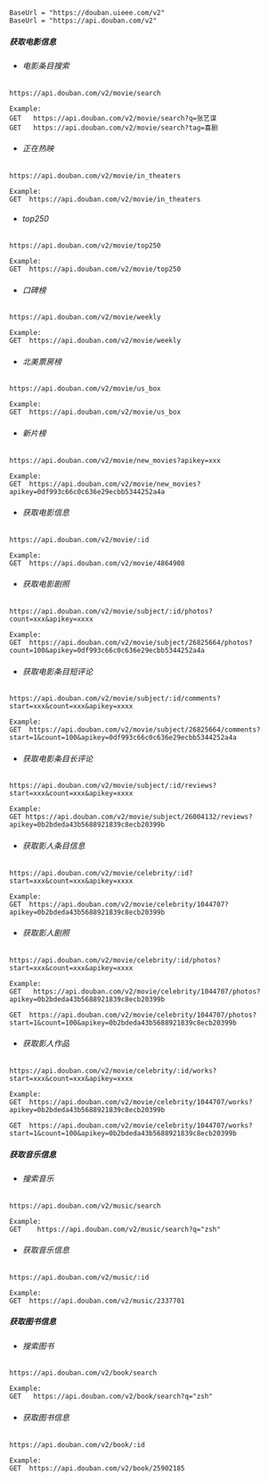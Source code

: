 ```
BaseUrl = "https://douban.uieee.com/v2"
BaseUrl = "https://api.douban.com/v2"
```

##### 获取电影信息

- ###### 电影条目搜索

```
https://api.douban.com/v2/movie/search

Example:
GET   https://api.douban.com/v2/movie/search?q=张艺谋 
GET   https://api.douban.com/v2/movie/search?tag=喜剧
```

- ###### 正在热映

```
https://api.douban.com/v2/movie/in_theaters

Example:
GET  https://api.douban.com/v2/movie/in_theaters
```

- ###### top250

```
https://api.douban.com/v2/movie/top250

Example:
GET  https://api.douban.com/v2/movie/top250
```

- ###### 口碑榜

```
https://api.douban.com/v2/movie/weekly

Example:
GET  https://api.douban.com/v2/movie/weekly
```

- ###### 北美票房榜

```
https://api.douban.com/v2/movie/us_box

Example:
GET  https://api.douban.com/v2/movie/us_box
```

- ###### 新片榜

```
https://api.douban.com/v2/movie/new_movies?apikey=xxx

Example:
GET  https://api.douban.com/v2/movie/new_movies?apikey=0df993c66c0c636e29ecbb5344252a4a
```

- ###### 获取电影信息

```
https://api.douban.com/v2/movie/:id

Example:
GET  https://api.douban.com/v2/movie/4864908
```

- ###### 获取电影剧照

```
https://api.douban.com/v2/movie/subject/:id/photos?count=xxx&apikey=xxxx

Example:
GET  https://api.douban.com/v2/movie/subject/26825664/photos?count=100&apikey=0df993c66c0c636e29ecbb5344252a4a
```

- ###### 获取电影条目短评论

```
https://api.douban.com/v2/movie/subject/:id/comments?start=xxx&count=xxx&apikey=xxxx

Example:
GET  https://api.douban.com/v2/movie/subject/26825664/comments?start=1&count=100&apikey=0df993c66c0c636e29ecbb5344252a4a
```

- ###### 获取电影条目长评论

```
https://api.douban.com/v2/movie/subject/:id/reviews?start=xxx&count=xxx&apikey=xxxx

Example:
GET https://api.douban.com/v2/movie/subject/26004132/reviews?apikey=0b2bdeda43b5688921839c8ecb20399b
```

- ###### 获取影人条目信息

```
https://api.douban.com/v2/movie/celebrity/:id?start=xxx&count=xxx&apikey=xxxx

Example:
GET  https://api.douban.com/v2/movie/celebrity/1044707?apikey=0b2bdeda43b5688921839c8ecb20399b
```

- ###### 获取影人剧照

```
https://api.douban.com/v2/movie/celebrity/:id/photos?start=xxx&count=xxx&apikey=xxxx

Example:
GET   https://api.douban.com/v2/movie/celebrity/1044707/photos?apikey=0b2bdeda43b5688921839c8ecb20399b

GET  https://api.douban.com/v2/movie/celebrity/1044707/photos?start=1&count=100&apikey=0b2bdeda43b5688921839c8ecb20399b
```

- ###### 获取影人作品

```
https://api.douban.com/v2/movie/celebrity/:id/works?start=xxx&count=xxx&apikey=xxxx

Example:
GET  https://api.douban.com/v2/movie/celebrity/1044707/works?apikey=0b2bdeda43b5688921839c8ecb20399b

GET  https://api.douban.com/v2/movie/celebrity/1044707/works?start=1&count=100&apikey=0b2bdeda43b5688921839c8ecb20399b
```

##### 获取音乐信息

- ###### 搜索音乐

```
https://api.douban.com/v2/music/search

Example:
GET    https://api.douban.com/v2/music/search?q="zsh"
```

- ###### 获取音乐信息

```
https://api.douban.com/v2/music/:id

Example:
GET  https://api.douban.com/v2/music/2337701
```

##### 获取图书信息

- ###### 搜索图书

```
https://api.douban.com/v2/book/search

Example:
GET   https://api.douban.com/v2/book/search?q="zsh"
```

- ###### 获取图书信息

```
https://api.douban.com/v2/book/:id

Example:
GET  https://api.douban.com/v2/book/25902185
```

